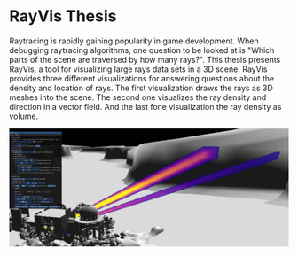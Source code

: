 # RayVis Thesis

Raytracing is rapidly gaining popularity in game development.
When debugging raytracing algorithms, one question to be looked at is "Which
parts of the scene are traversed by how many rays?". This thesis presents RayVis,
a tool for visualizing large rays data sets in a 3D scene. RayVis provides three
different visualizations for answering questions about the density and location of
rays. The first visualization draws the rays as 3D meshes into the scene. The
second one visualizes the ray density and direction in a vector field. And the last
fone visualization the ray density as volume.

![example](./resources/images/example.png)
